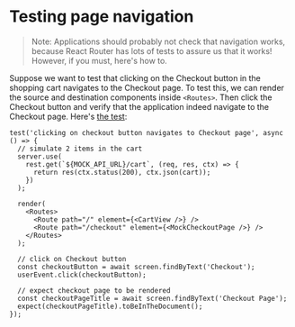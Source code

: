 # Testing page navigation

> Note: Applications should probably not check that navigation works, because
> React Router has lots of tests to assure us that it works! However, if you
> must, here's how to.

Suppose we want to test that clicking on the Checkout button in the shopping
cart navigates to the Checkout page. To test this, we can render the source and
destination components inside `<Routes>`. Then click the Checkout button and
verify that the application indeed navigate to the Checkout page. Here's
[the test](../src/pages/HomePage/CartView/CartView.test.tsx):

```tsx
test('clicking on checkout button navigates to Checkout page', async () => {
  // simulate 2 items in the cart
  server.use(
    rest.get(`${MOCK_API_URL}/cart`, (req, res, ctx) => {
      return res(ctx.status(200), ctx.json(cart));
    })
  );

  render(
    <Routes>
      <Route path="/" element={<CartView />} />
      <Route path="/checkout" element={<MockCheckoutPage />} />
    </Routes>
  );

  // click on Checkout button
  const checkoutButton = await screen.findByText('Checkout');
  userEvent.click(checkoutButton);

  // expect checkout page to be rendered
  const checkoutPageTitle = await screen.findByText('Checkout Page');
  expect(checkoutPageTitle).toBeInTheDocument();
});
```
